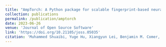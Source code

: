 ```yaml
---
title: "AmpTorch: A Python package for scalable fingerprint-based neural network training on multi-element systems with integrated uncertainty quantification"
collection: publications
permalink: /publication/amptorch
date: 2023-06-26
venue: 'Journal of Open Source Software'
link: 'https://doi.org/10.21105/joss.05035'
citation: 'Muhammed Shuaibi, Yuge Hu, Xiangyun Lei, Benjamin M. Comer, Matt Adams, Jacob Paras, <b>Rui Qi Chen</b>, Eric Musa, Joseph Musielewicz, Andrew A. Peterson, Andrew J. Medford, and Zachary Ulissi. AmpTorch: A Python package for scalable fingerprint-based neural network training on multi-element systems with integrated uncertainty quantification. <i>JOSS 2023</i>'
---
```

